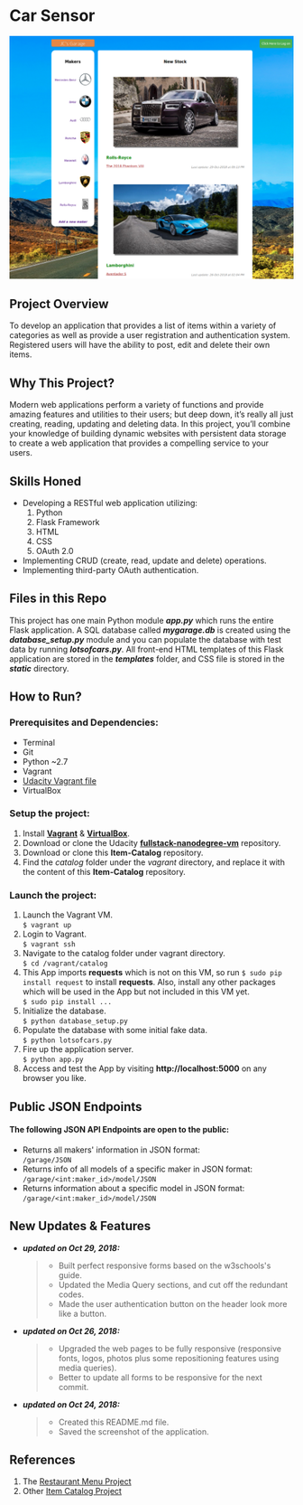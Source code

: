 # Car Sensor

![Screenshot](/screenshot.png)


## Project Overview
  To develop an application that provides a list of items within a variety of categories as well as provide a user registration and authentication system. Registered users will have the ability to post, edit and delete their own items.


## Why This Project?
  Modern web applications perform a variety of functions and provide amazing features and utilities to their users; but deep down, it’s really all just creating, reading, updating and deleting data. In this project, you’ll combine your knowledge of building dynamic websites with persistent data storage to create a web application that provides a compelling service to your users.


## Skills Honed
+ Developing a RESTful web application utilizing:
    1. Python
    2. Flask Framework
    3. HTML
    4. CSS
    5. OAuth 2.0
+ Implementing CRUD (create, read, update and delete) operations.
+ Implementing third-party OAuth authentication.


## Files in this Repo
  This project has one main Python module _**app.py**_ which runs the entire Flask application. A SQL database called _**mygarage.db**_ is created using the _**database_setup.py**_ module and you can populate the database with test data by running _**lotsofcars.py**_. All front-end HTML templates of this Flask application are stored in the _**templates**_ folder, and CSS file is stored in the _**static**_ directory.


## How to Run?
### Prerequisites and Dependencies:
* Terminal
* Git
* Python ~2.7
* Vagrant
* [Udacity Vagrant file](https://github.com/udacity/fullstack-nanodegree-vm)
* VirtualBox

### Setup the project:
1. Install [**Vagrant**](https://www.vagrantup.com/downloads.html) & [**VirtualBox**](https://www.virtualbox.org/wiki/Downloads).
2. Download or clone the Udacity [**fullstack-nanodegree-vm**](https://github.com/udacity/fullstack-nanodegree-vm) repository.
3. Download or clone this **Item-Catalog** repository.
4. Find the _catalog_ folder under the _vagrant_ directory, and replace it with the content of this **Item-Catalog** repository.

### Launch the project:
1. Launch the Vagrant VM.  
    ```$ vagrant up```
2. Login to Vagrant.  
    ```$ vagrant ssh```
3. Navigate to the catalog folder under vagrant directory.  
    ```$ cd /vagrant/catalog```
4. This App imports **requests** which is not on this VM, so run `$ sudo pip install request` to install **requests**. Also, install any other packages which will be used in the App but not included in this VM yet.  
    ```$ sudo pip install ...```
5. Initialize the database.  
    ```$ python database_setup.py```
6. Populate the database with some initial fake data.  
    ```$ python lotsofcars.py```
7. Fire up the application server.  
    ```$ python app.py```
8. Access and test the App by visiting **http://localhost:5000** on any browser you like.


## Public JSON Endpoints
#### The following JSON API Endpoints are open to the public:
* Returns all makers' information in JSON format:  
    ```/garage/JSON```
* Returns info of all models of a specific maker in JSON format:  
    ```/garage/<int:maker_id>/model/JSON```
* Returns information about a specific model in JSON format:  
    ```/garage/<int:maker_id>/model/JSON```


## New Updates & Features
- _**updated on Oct 29, 2018:**_
    >- Built perfect responsive forms based on the w3schools's guide.
    >- Updated the Media Query sections, and cut off the redundant codes.
    >- Made the user authentication button on the header look more like a button.

- _**updated on Oct 26, 2018:**_
    >- Upgraded the web pages to be fully responsive (responsive fonts, logos, photos plus some repositioning features using media queries).
    >- Better to update all forms to be responsive for the next commit.

- _**updated on Oct 24, 2018:**_
    >- Created this README.md file.
    >- Saved the screenshot of the application.


## References
1. The [Restaurant Menu Project](https://github.com/YuezhouLu/OAuth2.0)
2. Other [Item Catalog Project](https://github.com/gmawji/item-catalog)